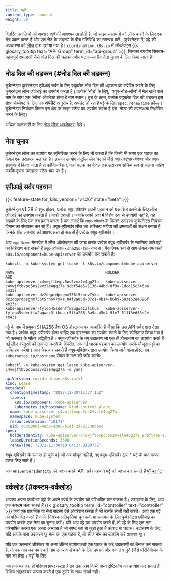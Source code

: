 ```yaml
---
title: पट्टों
content_type: concept
weight: 30
---
```


<!-- overview -->

वितरित प्रणालियों को अक्सर _पट्टों_ की आवश्यकता होती है, जो साझा संसाधनों को लॉक करने के लिए एक तंत्र प्रदान करते हैं
और एक सेट के सदस्यों के बीच गतिविधि का समन्वय करें।
कुबेरनेट्स में, पट्टे की अवधारणा को [लीज](/docs/reference/kubernetes-api/cluster-resources/lease-v1/) द्वारा दर्शाया गया है।
`coordination.k8s.io` में ऑब्जेक्ट्स {{< glosary_tooltip text="API Group" term_id="api-group" >}},
जिनका उपयोग सिस्टम-महत्वपूर्ण क्षमताओं जैसे नोड दिल की धड़कन और घटक-स्तरीय नेता चुनाव के लिए किया जाता है।

<!-- body -->

## नोड दिल की धड़कन {#नोड दिल की धड़कन}

कुबेरनेट्स कुबेरनेट्स एपीआई सर्वर के लिए क्यूबलेट नोड दिल की धड़कन को संप्रेषित करने के लिए कुबेरनेट्स लीज एपीआई का उपयोग करता है।
प्रत्येक 'नोड' के लिए, 'क्यूब-नोड-लीज' में मेल खाने वाले नाम के साथ एक 'लीज' ऑब्जेक्ट होता है
नाम स्थान। हुड के तहत, प्रत्येक क्यूबलेट दिल की धड़कन इस `लीज` ऑब्जेक्ट के लिए एक **अपडेट** अनुरोध है, अपडेट हो रहा है
पट्टे के लिए `spec.renewTime` फ़ील्ड। कुबेरनेट्स नियंत्रण विमान इस क्षेत्र के टाइम स्टैम्प का उपयोग करता है
इस 'नोड' की उपलब्धता निर्धारित करने के लिए।

अधिक जानकारी के लिए [नोड लीज ऑब्जेक्ट्स](/docs/concepts/architecture/nodes/#heartbeats) देखें।

## नेता चुनाव

कुबेरनेट्स लीज का उपयोग यह सुनिश्चित करने के लिए भी करता है कि किसी भी समय एक घटक का केवल एक उदाहरण चल रहा है।
इसका उपयोग कंट्रोल प्लेन घटकों जैसे `क्यूब-कंट्रोलर-मैनेजर` और `क्यूब-शेड्यूलर` में किया जाता है
हा कॉन्फ़िगरेशन, जहां घटक का केवल एक उदाहरण सक्रिय रूप से चलना चाहिए जबकि दूसरा
उदाहरण स्टैंड-बाय पर हैं।

## एपीआई सर्वर पहचान

{{< feature-state for_k8s_version="v1.26" state="beta" >}}

कुबेरनेट्स v1.26 से शुरू होकर, प्रत्येक `क्यूब-एपिसर्वर` अपनी पहचान को प्रकाशित करने के लिए लीज एपीआई का उपयोग करता है।
बाकी प्रणाली। जबकि अपने आप में विशेष रूप से उपयोगी नहीं है, यह ग्राहकों के लिए एक तंत्र प्रदान करता है
पता लगाएँ कि `क्यूब-एपीसर्वर` के कितने उदाहरण कुबेरनेट्स नियंत्रण विमान का संचालन कर रहे हैं।
क्यूब-एपिसर्वर लीज़ का अस्तित्व भविष्य की क्षमताओं को सक्षम बनाता है जिनके बीच समन्वय की आवश्यकता हो सकती है
प्रत्येक क्यूब-एपीसर्वर।

आप `क्यूब-सिस्टम` नेमस्पेस में लीज ऑब्जेक्ट्स की जांच करके प्रत्येक क्यूब-एपीसर्वर के स्वामित्व वाले पट्टों का निरीक्षण कर सकते हैं
`क्यूब-एपीसर्वर-<sha256-हैश>` नाम से। वैकल्पिक रूप से आप लेबल चयनकर्ता `k8s.io/component=kube-apiserver` का उपयोग कर सकते हैं:

```shell
kubectl -n kube-system get lease -l k8s.io/component=kube-apiserver
```
```
NAME                                        HOLDER                                                                           AGE
kube-apiserver-c4vwjftbvpc5os2vvzle4qg27a   kube-apiserver-c4vwjftbvpc5os2vvzle4qg27a_9cbf54e5-1136-44bd-8f9a-1dcd15c346b4   5m33s
kube-apiserver-dz2dqprdpsgnm756t5rnov7yka   kube-apiserver-dz2dqprdpsgnm756t5rnov7yka_84f2a85d-37c1-4b14-b6b9-603e62e4896f   4m23s
kube-apiserver-fyloo45sdenffw2ugwaz3likua   kube-apiserver-fyloo45sdenffw2ugwaz3likua_c5ffa286-8a9a-45d4-91e7-61118ed58d2e   4m43s
```

पट्टे के नाम में प्रयुक्त SHA256 हैश OS होस्टनाम पर आधारित है जैसा कि उस API सर्वर द्वारा देखा गया है। प्रत्येक क्यूब-एपीसर्वर होना चाहिए
एक होस्टनाम का उपयोग करने के लिए कॉन्फ़िगर किया गया है जो क्लस्टर के भीतर अद्वितीय है। क्यूब-एपीसर्वर के नए उदाहरण जो एक ही होस्टनाम का उपयोग करते हैं
नई लीज़ वस्तुओं को तत्काल करने के विपरीत, एक नई धारक पहचान का उपयोग करके मौजूदा पट्टों का अधिग्रहण करेगा। आप चेक कर सकते हैं
क्यूब-एपिसेवर द्वारा उपयोग किया जाने वाला होस्टनाम `kubernetes.io/hostname` लेबल के मान की जाँच करके:

```shell
kubectl -n kube-system get lease kube-apiserver-c4vwjftbvpc5os2vvzle4qg27a -o yaml
```
```yaml
apiVersion: coordination.k8s.io/v1
kind: Lease
metadata:
  creationTimestamp: "2022-11-30T15:37:15Z"
  labels:
    k8s.io/component: kube-apiserver
    kubernetes.io/hostname: kind-control-plane
  name: kube-apiserver-c4vwjftbvpc5os2vvzle4qg27a
  namespace: kube-system
  resourceVersion: "18171"
  uid: d6c68901-4ec5-4385-b1ef-2d783738da6c
spec:
  holderIdentity: kube-apiserver-c4vwjftbvpc5os2vvzle4qg27a_9cbf54e5-1136-44bd-8f9a-1dcd15c346b4
  leaseDurationSeconds: 3600
  renewTime: "2022-11-30T18:04:27.912073Z"
```

क्यूब-एपिसर्वर के समाप्त हो चुके पट्टे जो अब मौजूद नहीं हैं, नए क्यूब-एपिसर्वर द्वारा 1 घंटे के बाद कचरा एकत्र किए जाते हैं।

आप `APIServerIdentity` को अक्षम करके API सर्वर पहचान पट्टे को अक्षम कर सकते हैं
[फीचर गेट](/docs/reference/command-line-tools-reference/feature-gates/)।

## वर्कलोड {#कस्टम-वर्कलोड}

आपका अपना कार्यभार पट्टों के अपने स्वयं के उपयोग को परिभाषित कर सकता है। उदाहरण के लिए, आप एक कस्टम चला सकते हैं
{{< glosary_tooltip term_id="controller" text="controller" >}} जहां एक प्राथमिक या नेता सदस्य
ऐसे ऑपरेशन करता है जो उसके साथी नहीं करते। आप एक पट्टे को परिभाषित करते हैं ताकि नियंत्रक प्रतिकृतियां चुन सकें
या समन्वय के लिए कुबेरनेट्स एपीआई का उपयोग करके एक नेता का चुनाव करें।
यदि आप पट्टे का उपयोग करते हैं, तो पट्टे के लिए एक नाम परिभाषित करना एक अच्छा अभ्यास है जो स्पष्ट रूप से जुड़ा हुआ है
उत्पाद या घटक। उदाहरण के लिए, यदि आपके पास उदाहरण फू नाम का एक घटक है, तो लीज़ नाम का उपयोग करें
`उदाहरण-फू`।

यदि एक क्लस्टर ऑपरेटर या अन्य अंतिम उपयोगकर्ता एक घटक के कई उदाहरणों को तैनात कर सकता है, तो एक नाम का चयन करें
नाम टकराव से बचने के लिए उपसर्ग और एक तंत्र चुनें (जैसे परिनियोजन के नाम का हैश)।
पट्टों के लिए।

जब तक यह एक ही परिणाम प्राप्त करता है तब तक आप किसी अन्य दृष्टिकोण का उपयोग कर सकते हैं: विभिन्न सॉफ़्टवेयर उत्पाद करते हैं
एक दूसरे के साथ संघर्ष नहीं।
